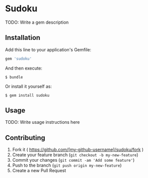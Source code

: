 # Sudoku

TODO: Write a gem description

## Installation

Add this line to your application's Gemfile:

```ruby
gem 'sudoku'
```

And then execute:

    $ bundle

Or install it yourself as:

    $ gem install sudoku

## Usage

TODO: Write usage instructions here

## Contributing

1. Fork it ( https://github.com/[my-github-username]/sudoku/fork )
2. Create your feature branch (`git checkout -b my-new-feature`)
3. Commit your changes (`git commit -am 'Add some feature'`)
4. Push to the branch (`git push origin my-new-feature`)
5. Create a new Pull Request
